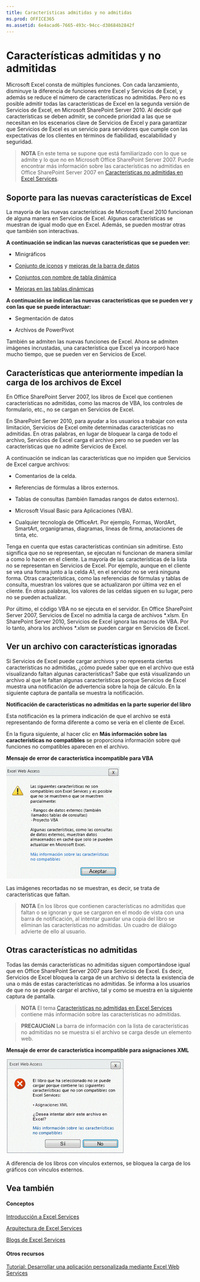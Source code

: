 ```yaml
---
title: Características admitidas y no admitidas
ms.prod: OFFICE365
ms.assetid: 6e4acad6-7665-493c-94cc-d38684b2842f
---
```



# Características admitidas y no admitidas


  
    
    

Microsoft Excel consta de múltiples funciones. Con cada lanzamiento, disminuye la diferencia de funciones entre Excel y Servicios de Excel, y además se reduce el número de características no admitidas. Pero no es posible admitir todas las características de Excel en la segunda versión de Servicios de Excel, en Microsoft SharePoint Server 2010. 
Al decidir qué características se deben admitir, se concede prioridad a las que se necesitan en los escenarios clave de Servicios de Excel y para garantizar que Servicios de Excel es un servicio para servidores que cumple con las expectativas de los clientes en términos de fiabilidad, escalabilidad y seguridad.
  
    
    


> **NOTA**
> En este tema se supone que está familiarizado con lo que se admite y lo que no en Microsoft Office SharePoint Server 2007. Puede encontrar más información sobre las características no admitidas en Office SharePoint Server 2007 en  [Características no admitidas en Excel Services](http://msdn.microsoft.com/es-es/library/ms496823.aspx). 
  
    
    


## Soporte para las nuevas características de Excel

La mayoría de las nuevas características de Microsoft Excel 2010 funcionan de alguna manera en Servicios de Excel. Algunas características se muestran de igual modo que en Excel. Además, se pueden mostrar otras que también son interactivas.
  
    
    
 **A continuación se indican las nuevas características que se pueden ver:**
  
    
    

- Minigráficos
    
  
-  [Conjunto de iconos](http://blogs.msdn.com/excel/archive/2009/08/05/icon-set-improvements-in-excel-2010.aspx) y [mejoras de la barra de datos](http://blogs.msdn.com/excel/archive/2009/08/07/data-bar-improvements-in-excel-2010.aspx)
    
  
-  [Conjuntos con nombre de tabla dinámica ](http://blogs.msdn.com/excel/archive/2009/10/05/pivottable-named-sets-in-excel-2010.aspx)
    
  
-  [Mejoras en las tablas dinámicas](http://blogs.msdn.com/excel/archive/2009/10/15/a-few-more-pivottable-improvements-in-excel-2010.aspx)
    
  
 **A continuación se indican las nuevas características que se pueden ver y con las que se puede interactuar:**
  
    
    

- Segmentación de datos
    
  
- Archivos de PowerPivot
    
  
También se admiten las nuevas funciones de Excel. Ahora se admiten imágenes incrustadas, una característica que Excel ya incorporó hace mucho tiempo, que se pueden ver en Servicios de Excel. 
  
    
    

## Características que anteriormente impedían la carga de los archivos de Excel

En Office SharePoint Server 2007, los libros de Excel que contienen características no admitidas, como las macros de VBA, los controles de formulario, etc., no se cargan en Servicios de Excel.
  
    
    
En SharePoint Server 2010, para ayudar a los usuarios a trabajar con esta limitación, Servicios de Excel omite determinadas características no admitidas. En otras palabras, en lugar de bloquear la carga de todo el archivo, Servicios de Excel carga el archivo pero no se pueden ver las características que no admite Servicios de Excel.
  
    
    
A continuación se indican las características que no impiden que Servicios de Excel cargue archivos:
  
    
    

- Comentarios de la celda.
    
  
- Referencias de fórmulas a libros externos.
    
  
- Tablas de consultas (también llamadas rangos de datos externos).
    
  
- Microsoft Visual Basic para Aplicaciones (VBA).
    
  
- Cualquier tecnología de OfficeArt. Por ejemplo, Formas, WordArt, SmartArt, organigramas, diagramas, líneas de firma, anotaciones de tinta, etc.
    
  
Tenga en cuenta que estas características continúan sin admitirse. Esto significa que no se representan, se ejecutan ni funcionan de manera similar a como lo hacen en el cliente. La mayoría de las características de la lista no se representan en Servicios de Excel. Por ejemplo, aunque en el cliente se vea una forma junto a la celda A1, en el servidor no se verá ninguna forma. Otras características, como las referencias de fórmulas y tablas de consulta, muestran los valores que se actualizaron por última vez en el cliente. En otras palabras, los valores de las celdas siguen en su lugar, pero no se pueden actualizar. 
  
    
    
Por último, el código VBA no se ejecuta en el servidor. En Office SharePoint Server 2007, Servicios de Excel no admitía la carga de archivos *.xlsm. En SharePoint Server 2010, Servicios de Excel ignora las macros de VBA. Por lo tanto, ahora los archivos *.xlsm se pueden cargar en Servicios de Excel.
  
    
    

## Ver un archivo con características ignoradas

Si Servicios de Excel puede cargar archivos y no representa ciertas características no admitidas, ¿cómo puede saber que en el archivo que está visualizando faltan algunas características? Sabe que está visualizando un archivo al que le faltan algunas características porque Servicios de Excel muestra una notificación de advertencia sobre la hoja de cálculo. En la siguiente captura de pantalla se muestra la notificación.
  
    
    

**Notificación de características no admitidas en la parte superior del libro**

  
    
    
Esta notificación es la primera indicación de que el archivo se está representando de forma diferente a como se vería en el cliente de Excel.
  
    
    
En la figura siguiente, al hacer clic en **Más información sobre las características no compatibles** se proporciona información sobre qué funciones no compatibles aparecen en el archivo.
  
    
    

**Mensaje de error de característica incompatible para VBA**

  
    
    

  
    
    
![Mensaje de error de característica incompatible para VBA](images/aebc97ae-c886-4d50-94ff-238049a259c7.gif)
  
    
    
Las imágenes recortadas no se muestran, es decir, se trata de características que faltan. 
  
    
    

    
> **NOTA**
> En los libros que contienen características no admitidas que faltan o se ignoran y que se cargaron en el modo de vista con una barra de notificación, al intentar guardar una copia del libro se eliminan las características no admitidas. Un cuadro de diálogo advierte de ello al usuario. 
  
    
    


## Otras características no admitidas

Todas las demás características no admitidas siguen comportándose igual que en Office SharePoint Server 2007 para Servicios de Excel. Es decir, Servicios de Excel bloquea la carga de un archivo si detecta la existencia de una o más de estas características no admitidas. Se informa a los usuarios de que no se puede cargar el archivo, tal y como se muestra en la siguiente captura de pantalla. 
  
    
    

> **NOTA**
> El tema  [Características no admitidas en Excel Services](http://msdn.microsoft.com/es-es/library/ms496823.aspx) contiene más información sobre las características no admitidas.
  
    
    


> **PRECAUCIóN**
> La barra de información con la lista de características no admitidas no se muestra si el archivo se carga desde un elemento web. 
  
    
    


**Mensaje de error de característica incompatible para asignaciones XML**

  
    
    

  
    
    
![Mensaje de error de característica incompatible para asignaciones XML](images/7745688c-c612-4a38-b8aa-b5fdb5e4eeb8.gif)
  
    
    
A diferencia de los libros con vínculos externos, se bloquea la carga de los gráficos con vínculos externos. 
  
    
    

## Vea también


#### Conceptos


  
    
    
 [Introducción a Excel Services](excel-services-overview.md)
  
    
    
 [Arquitectura de Excel Services](excel-services-architecture.md)
  
    
    
 [Blogs de Excel Services](excel-services-blogs-forums-and-resources.md)
#### Otros recursos


  
    
    
 [Tutorial: Desarrollar una aplicación personalizada mediante Excel Web Services](walkthrough-developing-a-custom-application-using-excel-web-services.md)

